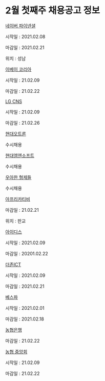 # 2월 첫째주 채용공고 정보

[네이버 파이넨셜](http://www.jobkorea.co.kr/Recruit/GI_Read/33835705?rPageCode=SL)

시작일 : 2021.02.08

마감일 : 2021.02.21

위치 : 성남



[이베이 코리아](https://ebaykorea.recruiter.co.kr/bbs/appsite/notice/read/283804)

시작일 : 21.02.09

마감일 : 21.02.22



[LG CNS](http://apply.lg.com/app/job/RetrieveJobNotices.rpi)

시작일 : 21.02.09

마감일 : 21.02.26


[현대오트론](https://hyundai-autron.recruiter.co.kr/app/jobnotice/view?systemKindCode=MRS2&jobnoticeSn=47090)

수시채용



[현대엠엔소프트](https://hyundai-mnsoft.recruiter.co.kr/app/jobnotice/list)

수시채용



[우아한 형제들](https://www.woowahan.com/#/recruit/tech)

수시채용



[아프리카티비](http://www.jobkorea.co.kr/Recruit/GI_Read/33872711?rPageCode=SL)

마감일 : 21.02.21

위치 : 판교



[아이디스](http://www.jobkorea.co.kr/Recruit/GI_Read/33837954?rPageCode=SL)

시작일 : 2021.02.09

마감일 : 20201.02.22



[더존ICT](http://www.jobkorea.co.kr/Recruit/GI_Read/33868677?rPageCode=SL)

시작일 : 2021.02.09

마감일 : 2021.02.21



[베스파](http://www.jobkorea.co.kr/Recruit/GI_Read/33777493?rPageCode=SL)

시작일 : 2021.02.01

마감일 : 2021.02.18


[농협은행](http://oras.jobkorea.co.kr/nhbank/main.asp)

마감일 : 21.02.22



[농협 중앙회](http://oras.jobkorea.co.kr/nonghyup/main.asp)

시작일 : 21.02.09

마감일 : 21.02.22



